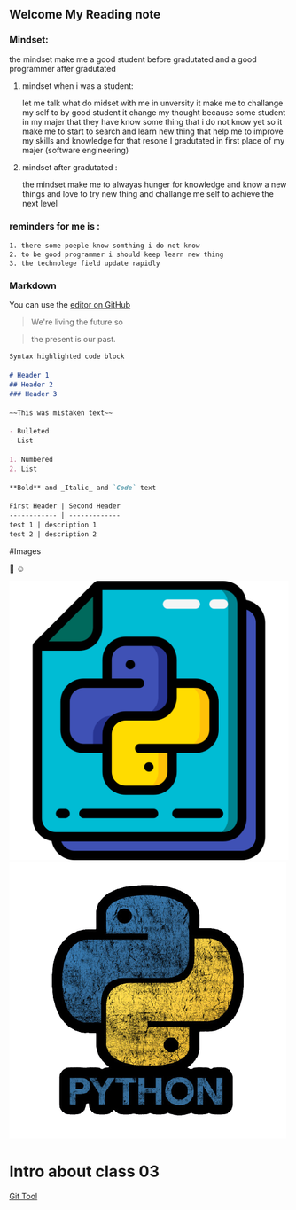 ## Welcome My Reading note

### Mindset:
 the mindset make me a good student before gradutated and a good programmer after gradutated 
1. mindset when i was a student:

    let me talk what do midset with me in unversity it make me to challange my self to by good student it change my thought because some student in my majer that they have know     some thing that i do not know yet so it make me to start to search and learn new thing that help me to improve my skills and knowledge for that resone I gradutated in first     place of my majer (software engineering) 

2. mindset after gradutated :

    the mindset make me to alwayas hunger for knowledge and know a new things and love to try new thing and challange me self to achieve the next level 


### reminders for me is :
    1. there some poeple know somthing i do not know 
    2. to be good programmer i should keep learn new thing 
    3. the technolege field update rapidly 
    



### Markdown

You can use the [editor on GitHub](https://github.com/semo4/reading-notes/edit/main/README.md) 
> We're living the future so

> the present is our past.

```markdown
Syntax highlighted code block

# Header 1
## Header 2
### Header 3

~~This was mistaken text~~

- Bulleted
- List

1. Numbered
2. List

**Bold** and _Italic_ and `Code` text

First Header | Second Header
------------ | -------------
test 1 | description 1
test 2 | description 2


```

#Images  

:smiling_face_with_three_hearts:
:relaxed:

![](images/file.png)
![](images/2911462_0-removebg-preview.png)



# Intro about class 03 
[Git Tool](https://github.com/semo4/reading-notes/class_03/) 

